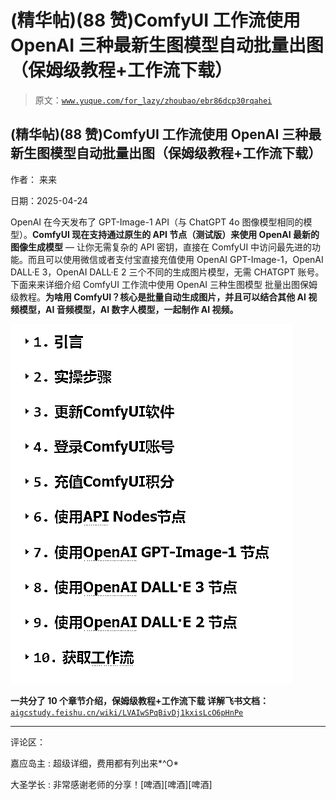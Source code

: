 # (精华帖)(88 赞)ComfyUI 工作流使用 OpenAI 三种最新生图模型自动批量出图（保姆级教程+工作流下载）

> 原文：[`www.yuque.com/for_lazy/zhoubao/ebr86dcp30rqahei`](https://www.yuque.com/for_lazy/zhoubao/ebr86dcp30rqahei)

## (精华帖)(88 赞)ComfyUI 工作流使用 OpenAI 三种最新生图模型自动批量出图（保姆级教程+工作流下载）

作者： 来来

日期：2025-04-24

OpenAI 在今天发布了 GPT-Image-1 API（与 ChatGPT 4o 图像模型相同的模型）。**ComfyUI 现在支持通过原生的 API
节点（测试版）来使用 OpenAI 最新的图像生成模型** — 让你无需复杂的 API 密钥，直接在 ComfyUI
中访问最先进的功能。而且可以使用微信或者支付宝直接充值使用 OpenAI GPT-Image-1，OpenAI DALL·E 3，OpenAI DALL·E
2 三个不同的生成图片模型，无需 CHATGPT 账号。下面来来详细介绍 ComfyUI 工作流中使用 OpenAI 三种生图模型
批量出图保姆级教程。**为啥用 ComfyUI？核心是批量自动生成图片，并且可以结合其他 AI 视频模型，AI 音频模型，AI 数字人模型，一起制作 AI 视频。**

![](img/11481e7f9fac0599834192c50e6f0688.png "None")

**一共分了 10 个章节介绍，保姆级教程+工作流下载
详解飞书文档：**[`aigcstudy.feishu.cn/wiki/LVAIwSPqBivDj1kxisLcO6pHnPe`](https://aigcstudy.feishu.cn/wiki/LVAIwSPqBivDj1kxisLcO6pHnPe)

* * *

评论区：

嘉应岛主 : 超级详细，费用都有列出来*^O*

大圣学长 : 非常感谢老师的分享！[啤酒][啤酒][啤酒]